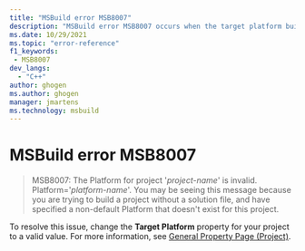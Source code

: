 ```yaml
---
title: "MSBuild error MSB8007"
description: "MSBuild error MSB8007 occurs when the target platform build property doesn't exist or isn't valid."
ms.date: 10/29/2021
ms.topic: "error-reference"
f1_keywords:
 - MSB8007
dev_langs:
  - "C++"
author: ghogen
ms.author: ghogen
manager: jmartens
ms.technology: msbuild
---
```

# MSBuild error MSB8007

> MSB8007: The Platform for project '*project-name*' is invalid.  Platform='*platform-name*'. You may be seeing this message because you are trying to build a project without a solution file, and have specified a non-default Platform that doesn't exist for this project.

To resolve this issue, change the **Target Platform** property for your project to a valid value. For more information, see [General Property Page (Project)](/cpp/build/reference/general-property-page-project).
